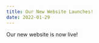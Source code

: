 ```yaml
---
title: Our New Website Launches!
date: 2022-01-29
---
```


Our new website is now live!

<!--more-->